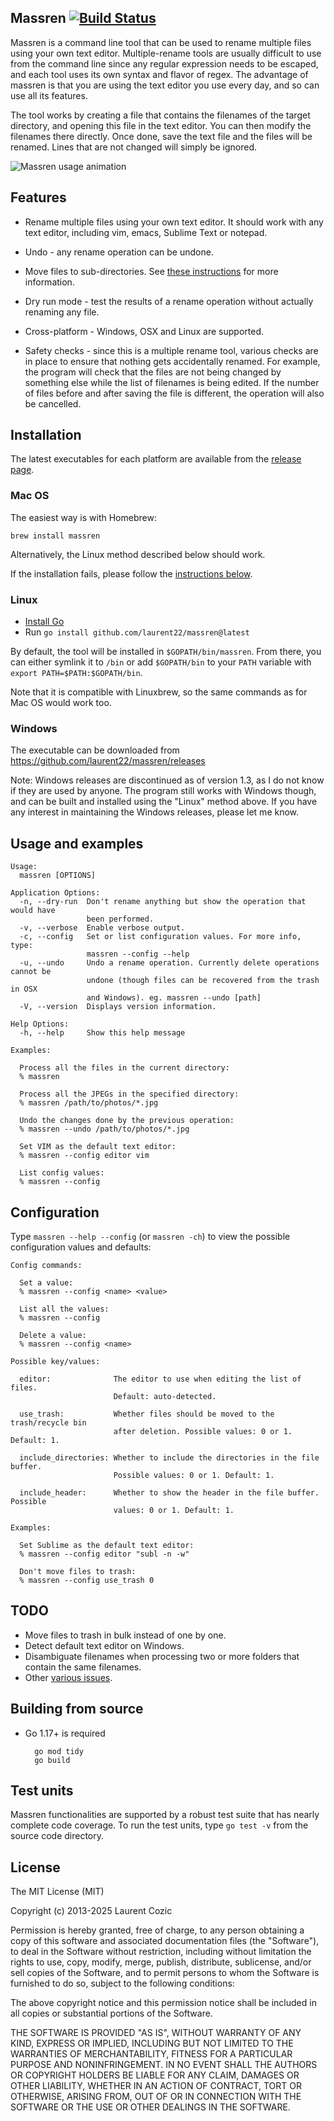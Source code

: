 ## Massren [![Build Status](https://travis-ci.org/laurent22/massren.svg?branch=master)](https://travis-ci.org/laurent22/massren)

Massren is a command line tool that can be used to rename multiple files using your own text editor. Multiple-rename tools are usually difficult to use from the command line since any regular expression needs to be escaped, and each tool uses its own syntax and flavor of regex. The advantage of massren is that you are using the text editor you use every day, and so can use all its features.

The tool works by creating a file that contains the filenames of the target directory, and opening this file in the text editor. You can then modify the filenames there directly. Once done, save the text file and the files will be renamed. Lines that are not changed will simply be ignored.

![Massren usage animation](https://raw.github.com/laurent22/massren/animation/animation.gif "Massren usage animation")

## Features

- Rename multiple files using your own text editor. It should work with any text editor, including vim, emacs, Sublime Text or notepad.

- Undo - any rename operation can be undone.

- Move files to sub-directories. See [these instructions](https://github.com/laurent22/massren/releases/tag/v1.4.0) for more information.

- Dry run mode - test the results of a rename operation without actually renaming any file.

- Cross-platform - Windows, OSX and Linux are supported.

- Safety checks - since this is a multiple rename tool, various checks are in place to ensure that nothing gets accidentally renamed. For example, the program will check that the files are not being changed by something else while the list of filenames is being edited. If the number of files before and after saving the file is different, the operation will also be cancelled.

## Installation

The latest executables for each platform are available from the [release page](https://github.com/laurent22/massren/releases).

### Mac OS

The easiest way is with Homebrew:

	brew install massren

Alternatively, the Linux method described below should work.
	
If the installation fails, please follow the [instructions below](#building-from-source).

### Linux

- [Install Go](https://golang.org/doc/install#tarball)
- Run `go install github.com/laurent22/massren@latest`

By default, the tool will be installed in `$GOPATH/bin/massren`. From there, you can either symlink it to `/bin` or add `$GOPATH/bin` to your `PATH` variable with `export PATH=$PATH:$GOPATH/bin`.

Note that it is compatible with Linuxbrew, so the same commands as for Mac OS would work too.

### Windows

The executable can be downloaded from https://github.com/laurent22/massren/releases

Note: Windows releases are discontinued as of version 1.3, as I do not know if they are used by anyone. The program still works with Windows though, and can be built and installed using the "Linux" method above. If you have any interest in maintaining the Windows releases, please let me know.

## Usage and examples

	Usage:
	  massren [OPTIONS]

	Application Options:
	  -n, --dry-run  Don't rename anything but show the operation that would have
	                 been performed.
	  -v, --verbose  Enable verbose output.
	  -c, --config   Set or list configuration values. For more info, type:
	                 massren --config --help
	  -u, --undo     Undo a rename operation. Currently delete operations cannot be
	                 undone (though files can be recovered from the trash in OSX
	                 and Windows). eg. massren --undo [path]
	  -V, --version  Displays version information.

	Help Options:
	  -h, --help     Show this help message

	Examples:

	  Process all the files in the current directory:
	  % massren

	  Process all the JPEGs in the specified directory:
	  % massren /path/to/photos/*.jpg

	  Undo the changes done by the previous operation:
	  % massren --undo /path/to/photos/*.jpg

	  Set VIM as the default text editor:
	  % massren --config editor vim

	  List config values:
	  % massren --config

## Configuration

Type `massren --help --config` (or `massren -ch`) to view the possible configuration values and defaults:

	Config commands:

	  Set a value:
	  % massren --config <name> <value>

	  List all the values:
	  % massren --config

	  Delete a value:
	  % massren --config <name>

	Possible key/values:

	  editor:              The editor to use when editing the list of files.
	                       Default: auto-detected.

	  use_trash:           Whether files should be moved to the trash/recycle bin
	                       after deletion. Possible values: 0 or 1. Default: 1.

	  include_directories: Whether to include the directories in the file buffer.
	                       Possible values: 0 or 1. Default: 1.

	  include_header:      Whether to show the header in the file buffer. Possible
	                       values: 0 or 1. Default: 1.

	Examples:

	  Set Sublime as the default text editor:
	  % massren --config editor "subl -n -w"

	  Don't move files to trash:
	  % massren --config use_trash 0

## TODO

- Move files to trash in bulk instead of one by one.
- Detect default text editor on Windows.
- Disambiguate filenames when processing two or more folders that contain the same filenames.
- Other [various issues](https://github.com/laurent22/massren/issues).

## Building from source

- Go 1.17+ is required

		go mod tidy
		go build

## Test units

Massren functionalities are supported by a robust test suite that has nearly complete code coverage. To run the test units, type `go test -v` from the source code directory.

## License

The MIT License (MIT)

Copyright (c) 2013-2025 Laurent Cozic

Permission is hereby granted, free of charge, to any person obtaining a copy
of this software and associated documentation files (the "Software"), to deal
in the Software without restriction, including without limitation the rights
to use, copy, modify, merge, publish, distribute, sublicense, and/or sell
copies of the Software, and to permit persons to whom the Software is
furnished to do so, subject to the following conditions:

The above copyright notice and this permission notice shall be included in
all copies or substantial portions of the Software.

THE SOFTWARE IS PROVIDED "AS IS", WITHOUT WARRANTY OF ANY KIND, EXPRESS OR
IMPLIED, INCLUDING BUT NOT LIMITED TO THE WARRANTIES OF MERCHANTABILITY,
FITNESS FOR A PARTICULAR PURPOSE AND NONINFRINGEMENT. IN NO EVENT SHALL THE
AUTHORS OR COPYRIGHT HOLDERS BE LIABLE FOR ANY CLAIM, DAMAGES OR OTHER
LIABILITY, WHETHER IN AN ACTION OF CONTRACT, TORT OR OTHERWISE, ARISING FROM,
OUT OF OR IN CONNECTION WITH THE SOFTWARE OR THE USE OR OTHER DEALINGS IN
THE SOFTWARE.

